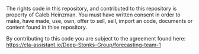 The rights code in this repository, and contributed to this repository is property of Caleb Heinzman. You must have written consent in order
to make, have made, use, own, offer to sell, sell, import an code, documents or content found in thise repository.

By contributing to this code you are subject to the agreement found here:
https://cla-assistant.io/Deep-Stonks-Group/forecasting-team-1
